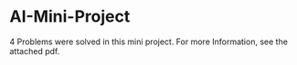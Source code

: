 # AI-Mini-Project

4 Problems were solved in this mini project. For more Information, see the attached pdf.
